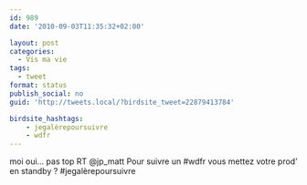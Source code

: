```yaml
---
id: 989
date: '2010-09-03T11:35:32+02:00'

layout: post
categories:
  - Vis ma vie
tags:
  - tweet
format: status
publish_social: no
guid: 'http://tweets.local/?birdsite_tweet=22879413784'

birdsite_hashtags:
    - jegalèrepoursuivre
    - wdfr
---
```


moi oui… pas top RT @jp\_matt Pour suivre un #wdfr vous mettez votre prod’ en standby ? #jegalèrepoursuivre
